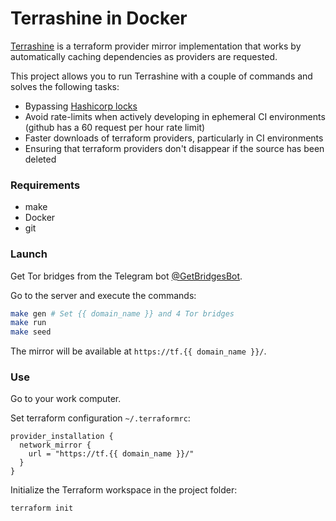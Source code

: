 # Terrashine in Docker
[Terrashine](https://github.com/Isawan/terrashine) is a terraform provider mirror implementation that works by automatically caching dependencies as providers are requested.

This project allows you to run Terrashine with a couple of commands and solves the following tasks:
* Bypassing [Hashicorp locks](https://github.com/hashicorp/terraform/issues/30620#issuecomment-1061200339)
* Avoid rate-limits when actively developing in ephemeral CI environments (github has a 60 request per hour rate limit)
* Faster downloads of terraform providers, particularly in CI environments
* Ensuring that terraform providers don't disappear if the source has been deleted

### Requirements
- make
- Docker
- git

### Launch
Get Tor bridges from the Telegram bot [@GetBridgesBot](https://t.me/GetBridgesBot).

Go to the server and execute the commands:
```bash
make gen # Set {{ domain_name }} and 4 Tor bridges
make run
make seed
```

The mirror will be available at `https://tf.{{ domain_name }}/`.

### Use
Go to your work computer.

Set terraform configuration `~/.terraformrc`:
```
provider_installation {
  network_mirror {
    url = "https://tf.{{ domain_name }}/"
  }
}
```

Initialize the Terraform workspace in the project folder:
```bash
terraform init
```
